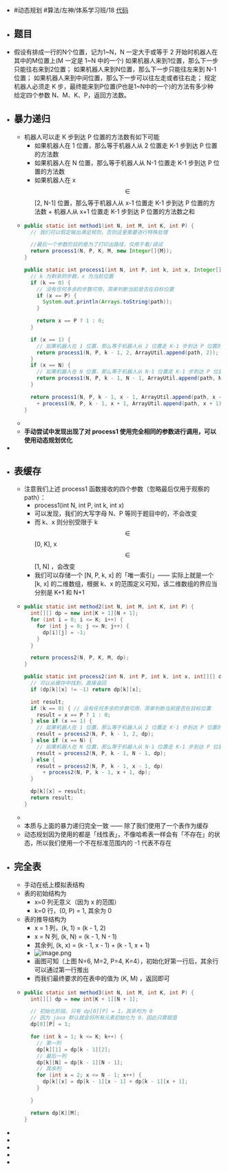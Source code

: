 - #动态规划 #算法/左神/体系学习班/18 [代码](https://github.com/singee-study/algorithm-java/blob/master/zuo-algorithm-2020/class18/Code01.java)
- ## 题目
- 假设有排成一行的N个位置，记为1~N，N 一定大于或等于 2
  开始时机器人在其中的M位置上(M 一定是 1~N 中的一个)
  如果机器人来到1位置，那么下一步只能往右来到2位置；
  如果机器人来到N位置，那么下一步只能往左来到 N-1 位置；
  如果机器人来到中间位置，那么下一步可以往左走或者往右走；
  规定机器人必须走 K 步，最终能来到P位置(P也是1~N中的一个)的方法有多少种
  给定四个参数 N、M、K、P，返回方法数。
- ## 暴力递归
	- 机器人可以走 K 步到达 P 位置的方法数有如下可能
		- 如果机器人在 1 位置，那么等于机器人从 2 位置走 K-1 步到达 P 位置的方法数
		- 如果机器人在 N 位置，那么等于机器人从 N-1 位置走 K-1 步到达 P 位置的方法数
		- 如果机器人在 x $$\in$$ [2, N-1] 位置，那么等于机器人从 x-1 位置走 K-1 步到达 P 位置的方法数 + 机器人从 x+1 位置走 K-1 步到达 P 位置的方法数之和
	- ```java
	  public static int method1(int N, int M, int K, int P) {
	    // 我们可以假定输出满足规则，否则这里需要进行特殊处理
	  
	    //最后一个参数的目的是为了打印出路径，仅用于看/调试
	    return process1(N, P, K, M, new Integer[]{M});
	  }
	  
	  public static int process1(int N, int P, int k, int x, Integer[] path) {
	    // k 为剩余的步数，x 为当前位置
	    if (k == 0) {
	      // 没有任何多余的步数可用，简单判断当前是否在目标位置
	      if (x == P) {
	        System.out.println(Arrays.toString(path));
	      }
	  
	      return x == P ? 1 : 0;
	    }
	  
	    if (x == 1) {
	      // 如果机器人在 1 位置，那么等于机器人从 2 位置走 K-1 步到达 P 位置的方法数
	      return process1(N, P, k - 1, 2, ArrayUtil.append(path, 2));
	    }
	    if (x == N) {
	      // 如果机器人在 N 位置，那么等于机器人从 N-1 位置走 K-1 步到达 P 位置的方法数
	      return process1(N, P, k - 1, N - 1, ArrayUtil.append(path, N - 1));
	    }
	  
	    return process1(N, P, k - 1, x - 1, ArrayUtil.append(path, x - 1))
	      + process1(N, P, k - 1, x + 1, ArrayUtil.append(path, x + 1));
	  }
	  ```
	-
	- **手动尝试中发现出现了对 process1 使用完全相同的参数进行调用，可以使用动态规划优化**
-
- ## 表缓存
	- 注意我们上述 process1 函数接收的四个参数（忽略最后仅用于观察的 path）：
		- process1(int N, int P, int k, int x)
		- 可以发现，我们的大写字母 N、P 等同于题目中的，不会改变
		- 而 k、x 则分别受限于 k $$\in$$ [0, K], x $$\in$$ [1, N] ，会改变
		- 我们可以存储一个 [N, P, k, x] 的「唯一索引」—— 实际上就是一个 [k, x] 的二维数组，根据 k、x 的范围定义可知，该二维数组的界应当分别是 K+1 和 N+1
	- ```java
	  public static int method2(int N, int M, int K, int P) {
	    int[][] dp = new int[K + 1][N + 1];
	    for (int i = 0; i <= K; i++) {
	      for (int j = 0; j <= N; j++) {
	        dp[i][j] = -1;
	      }
	    }
	  
	    return process2(N, P, K, M, dp);
	  }
	  
	  public static int process2(int N, int P, int k, int x, int[][] dp) {
	    // 可以从缓存中找到，直接返回
	    if (dp[k][x] != -1) return dp[k][x];
	  
	    int result;
	    if (k == 0) { // 没有任何多余的步数可用，简单判断当前是否在目标位置
	      result = x == P ? 1 : 0;
	    } else if (x == 1) {
	      // 如果机器人在 1 位置，那么等于机器人从 2 位置走 K-1 步到达 P 位置的方法数
	      result = process2(N, P, k - 1, 2, dp);
	    } else if (x == N) {
	      // 如果机器人在 N 位置，那么等于机器人从 N-1 位置走 K-1 步到达 P 位置的方法数
	      result = process2(N, P, k - 1, N - 1, dp);
	    } else {
	      result = process2(N, P, k - 1, x - 1, dp)
	        + process2(N, P, k - 1, x + 1, dp);
	    }
	  
	    dp[k][x] = result;
	    return result;
	  }
	  ```
	-
	- 本质与上面的暴力递归完全一致 —— 除了我们使用了一个表作为缓存
	- 动态规划因为使用的都是「线性表」，不像哈希表一样会有「不存在」的状态，所以我们使用一个不在标准范围内的 -1 代表不存在
- ## 完全表
	- 手动在纸上模拟表结构
	- 表的初始结构为
		- x=0 列无意义（因为 x 的范围）
		- k=0 行，(0, P) = 1, 其余为 0
	- 表的推导结构为
		- x = 1 列，(k, 1) = (k - 1, 2)
		- x = N 列, (k, N) = (k - 1, N - 1)
		- 其余列, (k, x) = (k - 1, x - 1) + (k - 1, x + 1)
		- ![image.png](../assets/image_1652065454700_0.png)
		- 画图可知（上图  N=6, M=2, P=4, K=4），初始化好第一行后，其余行可以通过第一行推出
		- 而我们最终要求的在表中的值为 (K, M) ，返回即可
	- ```java
	  public static int method3(int N, int M, int K, int P) {
	    int[][] dp = new int[K + 1][N + 1];
	  
	    // 初始化阶段，只有 dp[0][P] = 1，其余均为 0
	    // 因为 java 默认就会将所有元素初始化为 0，因此只需赋值
	    dp[0][P] = 1;
	  
	    for (int k = 1; k <= K; k++) {
	      // 第一列
	      dp[k][1] = dp[k - 1][2];
	      // 最后一列
	      dp[k][N] = dp[k - 1][N - 1];
	      // 其余列
	      for (int x = 2; x <= N - 1; x++) {
	        dp[k][x] = dp[k - 1][x - 1] + dp[k - 1][x + 1];
	      }
	  
	    }
	  
	    return dp[K][M];
	  }
	  ```
-
-
-
-
-